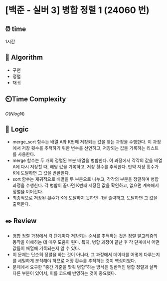 # [백준 - 실버 3] 병합 정렬 1 (24060 번)

## ⏰  **time**

1시간

## :pushpin: **Algorithm**

- 구현
- 정렬
- 재귀

## ⏲️**Time Complexity**

$O(NlogN)$

## :round_pushpin: **Logic**

- merge_sort 함수는 배열 A와 K번째 저장되는 값을 찾는 과정을 수행한다. 이 과정에서 저장 횟수를 추적하기 위한 변수를 선언하고, 저장되는 값을 기록하는 리스트를 사용한다. 
- merge 함수는 두 개의 정렬된 부분 배열을 병합한다. 이 과정에서 각각의 값을 배열 A에 다시 저장할 때, 해당 값을 기록하고, 저장 횟수를 추적한다. 만약 저장 횟수가 K에 도달하면 그 값을 반환한다. 
- sort 함수는 재귀적으로 배열을 두 부분으로 나누고, 각각의 부분을 정렬하며 병합 과정을 수행한다. 각 병합이 끝나면 K번째 저장된 값을 확인하고, 없으면 계속해서 정렬을 이어간다. 
- 최종적으로 저장된 횟수가 K에 도달하지 못하면 -1을 출력하고, 도달하면 그 값을 출력한다.

## :black_nib: **Review**

- 병합 정렬 과정에서 각 단계마다 저장되는 순서를 추적하는 것은 정렬 알고리즘의 동작을 이해하는 데 매우 도움이 된다. 특히, 병합 과정이 끝난 후 각 단계에서 어떤 값들이 배열에 기록되는지 알 수 있다. 
- 이 문제는 단순히 정렬을 하는 것이 아니라, 그 과정에서 데이터를 어떻게 다루는지를 세밀하게 분석해야 하므로 저장 횟수를 추적하는 것이 핵심이었다. 
- 문제에서 요구한 "중간 기준을 맞춰 병합"하는 방식은 일반적인 병합 정렬과 살짝 다른 부분이 있어서, 이를 코드에 반영하는 것이 중요했다.